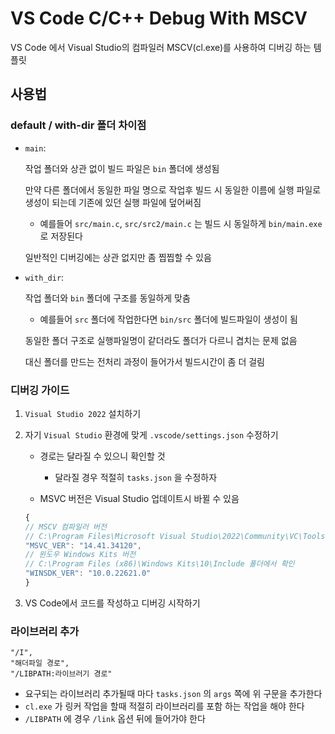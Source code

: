 # VS Code C/C++ Debug With MSCV

VS Code 에서 Visual Studio의 컴파일러 MSCV(cl.exe)를 사용하여 디버깅 하는 템플릿

## 사용법

### default / with-dir 폴더 차이점

-   `main`:

    작업 폴더와 상관 없이 빌드 파일은 `bin` 폴더에 생성됨

    만약 다른 폴더에서 동일한 파일 명으로 작업후 빌드 시 동일한 이름에 실행 파일로 생성이 되는데 기존에 있던 실행 파일에 덮어써짐

    -   예를들어 `src/main.c`, `src/src2/main.c` 는 빌드 시 동일하게 `bin/main.exe` 로 저장된다

    일반적인 디버깅에는 상관 없지만 좀 찝찝할 수 있음

-   `with_dir`:

    작업 폴더와 `bin` 폴더에 구조를 동일하게 맞춤

    -   예를들어 `src` 폴더에 작업한다면 `bin/src` 폴더에 빌드파일이 생성이 됨

    동일한 폴더 구조로 실행파일명이 같더라도 폴더가 다르니 겹치는 문제 없음

    대신 폴더를 만드는 전처리 과정이 들어가서 빌드시간이 좀 더 걸림

### 디버깅 가이드

1. `Visual Studio 2022` 설치하기

2. 자기 `Visual Studio` 환경에 맞게 `.vscode/settings.json` 수정하기

    - 경로는 달라질 수 있으니 확인할 것

        - 달라질 경우 적절히 `tasks.json` 을 수정하자

    - MSVC 버전은 Visual Studio 업데이트시 바뀔 수 있음

    ```javascript
    {
    // MSCV 컴파일러 버전
    // C:\Program Files\Microsoft Visual Studio\2022\Community\VC\Tools\MSVC 폴더에서 확인
    "MSVC_VER": "14.41.34120",
    // 윈도우 Windows Kits 버전
    // C:\Program Files (x86)\Windows Kits\10\Include 폴더에서 확인
    "WINSDK_VER": "10.0.22621.0"
    }
    ```

3. VS Code에서 코드를 작성하고 디버깅 시작하기

### 라이브러리 추가

```text
"/I",
"해더파일 경로",
"/LIBPATH:라이브러기 경로"
```

-   요구되는 라이브러리 추가될때 마다 `tasks.json` 의 `args` 쪽에 위 구문을 추가한다
-   `cl.exe` 가 링커 작업을 할때 적절히 라이브러리를 포함 하는 작업을 해야 한다
- `/LIBPATH` 에 경우 `/link` 옵션 뒤에 들어가야 한다
